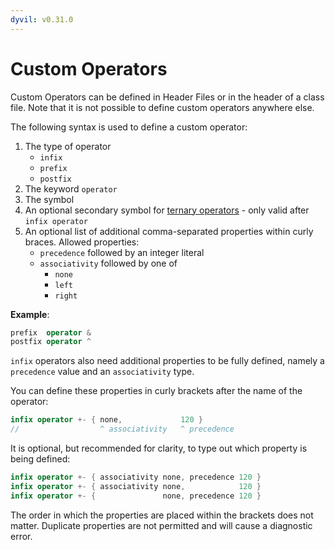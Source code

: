 ```yaml
---
dyvil: v0.31.0
---
```


# Custom Operators

Custom Operators can be defined in Header Files or in the header of a class file. Note that it is not possible to define custom operators anywhere else.

The following syntax is used to define a custom operator:

1. The type of operator
   * `infix`
   * `prefix`
   * `postfix`
2. The keyword `operator`
3. The symbol
4. An optional secondary symbol for [ternary operators](/headers/ternary-operators.md) - only valid after `infix operator`
5. An optional list of additional comma-separated properties within curly braces. Allowed properties:
   * `precedence` followed by an integer literal
   * `associativity` followed by one of
     * `none`
     * `left`
     * `right`

**Example**:

```swift
prefix  operator &
postfix operator ^
```

`infix` operators also need additional properties to be fully defined, namely a `precedence` value and an `associativity` type.

You can define these properties in curly brackets after the name of the operator:

```swift
infix operator +- { none,             120 }
//                  ^ associativity   ^ precedence
```

It is optional, but recommended for clarity, to type out which property is being defined:

```swift
infix operator +- { associativity none, precedence 120 }
infix operator +- { associativity none,            120 }
infix operator +- {               none, precedence 120 }
```

The order in which the properties are placed within the brackets does not matter. Duplicate properties are not permitted and will cause a diagnostic error.